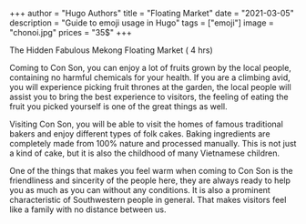 +++
author = "Hugo Authors"
title = "Floating Market"
date = "2021-03-05"
description = "Guide to emoji usage in Hugo"
tags = ["emoji"]
image = "chonoi.jpg"
prices = "35$"
+++

The Hidden Fabulous Mekong Floating Market ( 4 hrs)

<!--more-->
 Coming to Con Son, you can enjoy a lot of fruits grown by the local people, containing no harmful chemicals for your health. If you are a climbing avid, you will experience picking fruit thrones at the garden, the local people will assist you to bring the best experience to visitors, the feeling of eating the fruit you picked yourself is one of the great things as well.

 Visiting Con Son, you will be able to visit the homes of famous traditional bakers and enjoy different types of folk cakes. Baking ingredients are completely made from 100% nature and processed manually. This is not just a kind of cake, but it is also the childhood of many Vietnamese children.

 One of the things that makes you feel warm when coming to Con Son is the friendliness and sincerity of the people here, they are always ready to help you as much as you can without any conditions. It is also a prominent characteristic of Southwestern people in general. That makes visitors feel like a family with no distance between us.